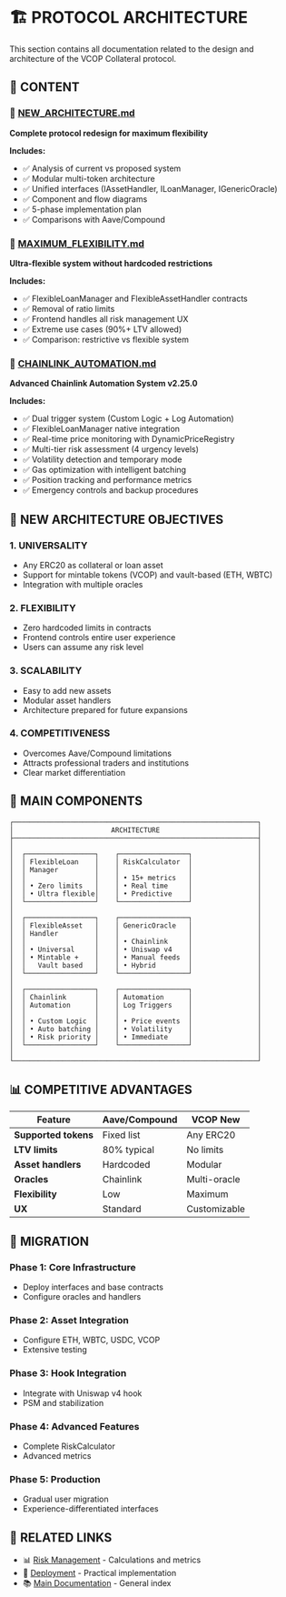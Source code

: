 # 🏗️ PROTOCOL ARCHITECTURE

This section contains all documentation related to the design and architecture of the VCOP Collateral protocol.

## 📁 CONTENT

### 📄 [NEW_ARCHITECTURE.md](./NUEVA_ARQUITECTURA.md)
**Complete protocol redesign for maximum flexibility**

**Includes:**
- ✅ Analysis of current vs proposed system
- ✅ Modular multi-token architecture
- ✅ Unified interfaces (IAssetHandler, ILoanManager, IGenericOracle)
- ✅ Component and flow diagrams
- ✅ 5-phase implementation plan
- ✅ Comparisons with Aave/Compound

### 📄 [MAXIMUM_FLEXIBILITY.md](./FLEXIBILIDAD_MAXIMA.md)
**Ultra-flexible system without hardcoded restrictions**

**Includes:**
- ✅ FlexibleLoanManager and FlexibleAssetHandler contracts
- ✅ Removal of ratio limits
- ✅ Frontend handles all risk management UX
- ✅ Extreme use cases (90%+ LTV allowed)
- ✅ Comparison: restrictive vs flexible system

### 📄 [CHAINLINK_AUTOMATION.md](./CHAINLINK_AUTOMATION.md)
**Advanced Chainlink Automation System v2.25.0**

**Includes:**
- ✅ Dual trigger system (Custom Logic + Log Automation)
- ✅ FlexibleLoanManager native integration
- ✅ Real-time price monitoring with DynamicPriceRegistry
- ✅ Multi-tier risk assessment (4 urgency levels)
- ✅ Volatility detection and temporary mode
- ✅ Gas optimization with intelligent batching
- ✅ Position tracking and performance metrics
- ✅ Emergency controls and backup procedures

## 🎯 NEW ARCHITECTURE OBJECTIVES

### **1. UNIVERSALITY**
- Any ERC20 as collateral or loan asset
- Support for mintable tokens (VCOP) and vault-based (ETH, WBTC)
- Integration with multiple oracles

### **2. FLEXIBILITY**
- Zero hardcoded limits in contracts
- Frontend controls entire user experience
- Users can assume any risk level

### **3. SCALABILITY**
- Easy to add new assets
- Modular asset handlers
- Architecture prepared for future expansions

### **4. COMPETITIVENESS**
- Overcomes Aave/Compound limitations
- Attracts professional traders and institutions
- Clear market differentiation

## 🔧 MAIN COMPONENTS

```
┌────────────────────────────────────────────────────────────┐
│                        ARCHITECTURE                        │
├────────────────────────────────────────────────────────────┤
│                                                            │
│  ┌─────────────────┐    ┌─────────────────┐                │
│  │ FlexibleLoan    │    │ RiskCalculator  │                │
│  │ Manager         │    │                 │                │
│  │                 │    │ • 15+ metrics   │                │
│  │ • Zero limits   │    │ • Real time     │                │
│  │ • Ultra flexible│    │ • Predictive    │                │
│  └─────────────────┘    └─────────────────┘                │
│                                                            │
│  ┌─────────────────┐    ┌─────────────────┐                │
│  │ FlexibleAsset   │    │ GenericOracle   │                │
│  │ Handler         │    │                 │                │
│  │                 │    │ • Chainlink     │                │
│  │ • Universal     │    │ • Uniswap v4    │                │
│  │ • Mintable +    │    │ • Manual feeds  │                │
│  │   Vault based   │    │ • Hybrid        │                │
│  └─────────────────┘    └─────────────────┘                │
│                                                            │
│  ┌─────────────────┐    ┌─────────────────┐                │
│  │ Chainlink       │    │ Automation      │                │
│  │ Automation      │    │ Log Triggers    │                │
│  │                 │    │                 │                │
│  │ • Custom Logic  │    │ • Price events  │                │
│  │ • Auto batching │    │ • Volatility    │                │
│  │ • Risk priority │    │ • Immediate     │                │
│  └─────────────────┘    └─────────────────┘                │
│                                                            │
└────────────────────────────────────────────────────────────┘
```

## 📊 COMPETITIVE ADVANTAGES

| Feature | Aave/Compound | VCOP New |
|---|---|---|
| **Supported tokens** | Fixed list | Any ERC20 |
| **LTV limits** | 80% typical | No limits |
| **Asset handlers** | Hardcoded | Modular |
| **Oracles** | Chainlink | Multi-oracle |
| **Flexibility** | Low | Maximum |
| **UX** | Standard | Customizable |

## 🚀 MIGRATION

### **Phase 1: Core Infrastructure**
- Deploy interfaces and base contracts
- Configure oracles and handlers

### **Phase 2: Asset Integration** 
- Configure ETH, WBTC, USDC, VCOP
- Extensive testing

### **Phase 3: Hook Integration**
- Integrate with Uniswap v4 hook
- PSM and stabilization

### **Phase 4: Advanced Features**
- Complete RiskCalculator
- Advanced metrics

### **Phase 5: Production**
- Gradual user migration
- Experience-differentiated interfaces

## 🔗 RELATED LINKS

- 📊 [Risk Management](../risk-management/) - Calculations and metrics
- 🚀 [Deployment](../deployment/) - Practical implementation
- 📚 [Main Documentation](../README.md) - General index 